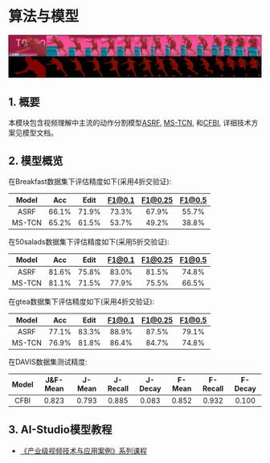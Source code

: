 # 算法与模型

![image](https://raw.githubusercontent.com/FeixiangLu/PaddleSports/main/01-sports_when/1.2-video_segmentation/images/action_example.png)

## 1. 概要

本模块包含视频理解中主流的动作分割模型[ASRF](asrf.md), [MS-TCN](mstcn.md), 和[CFBI](cfbi.md), 详细技术方案见模型文档。

## 2. 模型概览

在Breakfast数据集下评估精度如下(采用4折交验证):

| Model | Acc | Edit | F1@0.1 | F1@0.25 | F1@0.5 |
| :---: | :---: | :---: | :---: | :---: | :---: |
| ASRF | 66.1% | 71.9% | 73.3% | 67.9% | 55.7% |
| MS-TCN | 65.2% | 61.5% | 53.7% | 49.2% | 38.8% |


在50salads数据集下评估精度如下(采用5折交验证):

| Model | Acc | Edit | F1@0.1 | F1@0.25 | F1@0.5 |
| :---: | :---: | :---: | :---: | :---: | :---: |
| ASRF | 81.6% | 75.8% | 83.0% | 81.5% | 74.8% |
| MS-TCN | 81.1% | 71.5% | 77.9% | 75.5% | 66.5% |

在gtea数据集下评估精度如下(采用4折交验证):

| Model | Acc | Edit | F1@0.1 | F1@0.25 | F1@0.5 |
| :---: | :---: | :---: | :---: | :---: | :---: |
| ASRF | 77.1% | 83.3% | 88.9% | 87.5% | 79.1% |
| MS-TCN | 76.9% | 81.8% | 86.4% | 84.7% | 74.8% |

在DAVIS数据集测试精度:

| Model | J&F-Mean | J-Mean | J-Recall | J-Decay | F-Mean | F-Recall | F-Decay |
| :------: | :------: | :-----: | :----: | :----: | :----: | :----: | :----: |
| CFBI | 0.823 | 0.793 | 0.885 | 0.083 | 0.852 | 0.932 | 0.100 |


## 3. AI-Studio模型教程

- [《产业级视频技术与应用案例》系列课程](https://aistudio.baidu.com/aistudio/course/introduce/6742)



